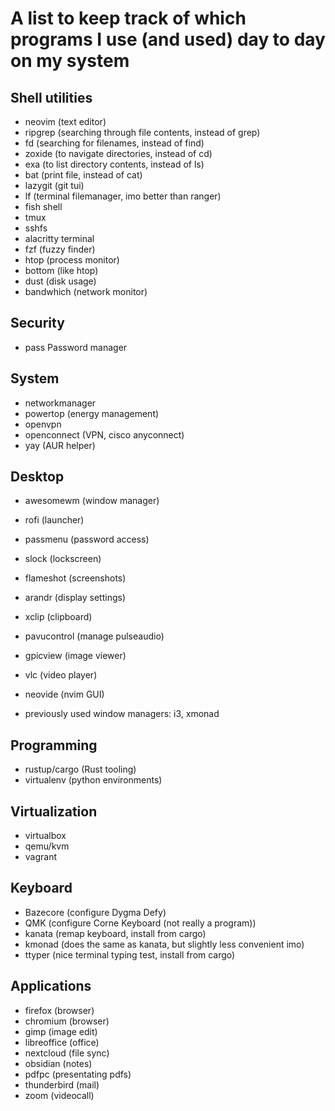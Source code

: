 # A list to keep track of which programs I use (and used) day to day on my system

## Shell utilities
* neovim (text editor)
* ripgrep (searching through file contents, instead of grep)
* fd (searching for filenames, instead of find)
* zoxide (to navigate directories, instead of cd)
* exa (to list directory contents, instead of ls)
* bat (print file, instead of cat)
* lazygit (git tui)
* lf (terminal filemanager, imo better than ranger)
* fish shell
* tmux
* sshfs
* alacritty terminal
* fzf (fuzzy finder)
* htop (process monitor)
* bottom (like htop)
* dust (disk usage)
* bandwhich (network monitor)

## Security
* pass Password manager

## System
* networkmanager
* powertop (energy management)
* openvpn
* openconnect (VPN, cisco anyconnect)
* yay (AUR helper)

## Desktop
* awesomewm (window manager)
* rofi (launcher)
* passmenu (password access)
* slock (lockscreen)
* flameshot (screenshots)
* arandr (display settings)
* xclip (clipboard)
* pavucontrol (manage pulseaudio)
* gpicview (image viewer)
* vlc (video player)
* neovide (nvim GUI)

* previously used window managers: i3, xmonad

## Programming
* rustup/cargo (Rust tooling)
* virtualenv (python environments)

## Virtualization
* virtualbox
* qemu/kvm
* vagrant

## Keyboard
* Bazecore (configure Dygma Defy)
* QMK (configure Corne Keyboard (not really a program))
* kanata (remap keyboard, install from cargo)
* kmonad (does the same as kanata, but slightly less convenient imo)
* ttyper (nice terminal typing test, install from cargo)

## Applications
* firefox (browser)
* chromium (browser)
* gimp (image edit)
* libreoffice (office)
* nextcloud (file sync)
* obsidian (notes)
* pdfpc (presentating pdfs)
* thunderbird (mail)
* zoom (videocall)

